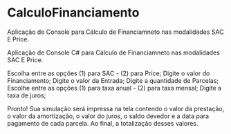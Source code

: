 # CalculoFinanciamento
Aplicação de Console para Cálculo de Financiamneto nas modalidades SAC E Price.

Aplicação de Console C# para Cálculo de Financiamneto nas modalidades SAC E Price.

Escolha entre as opções (1) para SAC - (2) para Price; Digite o valor do Financiamento; Digite o valor da Entrada; Digite a quantidade de Parcelas; Escolhe entre as opções (1) para taxa anual - (2) para taxa mensal; Digite a taxa de juros;

Pronto! Sua simulação será impressa na tela contendo o valor da prestação, o valor da amortização, o valor do juros, o saldo devedor e a data para pagamento de cada parcela. Ao final, a totalização desses valores.
